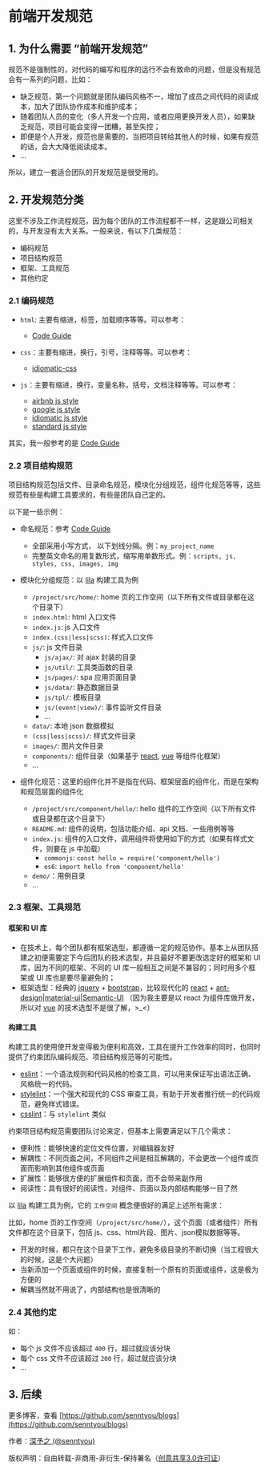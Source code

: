 # 前端开发规范

## 1. 为什么需要 “前端开发规范”

规范不是强制性的，对代码的编写和程序的运行不会有致命的问题，但是没有规范会有一系列的问题，比如：

* 缺乏规范，第一个问题就是团队编码风格不一，增加了成员之间代码的阅读成本，加大了团队协作成本和维护成本；
* 随着团队人员的变化（多人开发一个应用，或者应用更换开发人员），如果缺乏规范，项目可能会变得一团糟，甚至失控；
* 即便是个人开发，规范也是需要的，当把项目转给其他人的时候，如果有规范的话，会大大降低阅读成本。
* ...

所以，建立一套适合团队的开发规范是很受用的。

## 2. 开发规范分类

这里不涉及工作流程规范，因为每个团队的工作流程都不一样，这是跟公司相关的，与开发没有太大关系。一般来说，有以下几类规范：

* 编码规范
* 项目结构规范
* 框架、工具规范
* 其他约定

### 2.1 编码规范

* `html`: 主要有缩进，标签，加载顺序等等。可以参考：
    * [Code Guide](http://imweb.github.io/CodeGuide/)

* `css`：主要有缩进，换行，引号，注释等等。可以参考：
    * [idiomatic-css](https://github.com/necolas/idiomatic-css)

* `js`：主要有缩进，换行，变量名称，括号，文档注释等等。可以参考：
    * [airbnb js style](https://github.com/airbnb/javascript)
    * [google js style](https://google.github.io/styleguide/jsguide.html)
    * [idiomatic js style](https://github.com/rwaldron/idiomatic.js)
    * [standard js style](https://github.com/standard/standard)

其实，我一般参考的是 [Code Guide](http://imweb.github.io/CodeGuide/)


### 2.2 项目结构规范

项目结构规范包括文件、目录命名规范，模块化分组规范，组件化规范等等，这些规范有些是构建工具要求的，有些是团队自己定的。

以下是一些示例：

* 命名规范：参考 [Code Guide](http://imweb.github.io/CodeGuide/)
    * 全部采用小写方式， 以下划线分隔。例：`my_project_name`
    * 完整英文命名的用复数形式，缩写用单数形式。例：`scripts, js, styles, css, images, img`

* 模块化分组规范：以 [lila](https://github.com/senntyou/lila) 构建工具为例
    * `/project/src/home/`: home 页的工作空间（以下所有文件或目录都在这个目录下）
    * `index.html`: html 入口文件
    * `index.js`: js 入口文件
    * `index.(css|less|scss)`: 样式入口文件
    * `js/`: js 文件目录
        * `js/ajax/`: 对 ajax 封装的目录
        * `js/util/`: 工具类函数的目录
        * `js/pages/`: spa 应用页面目录
        * `js/data/`: 静态数据目录
        * `js/tpl/`: 模板目录
        * `js/(event|view)/`: 事件监听文件目录
        * ...
    * `data/`: 本地 json 数据模拟
    * `(css|less|scss)/`: 样式文件目录
    * `images/`: 图片文件目录
    * `components/`: 组件目录（如果基于 [react](https://github.com/facebook/react), [vue](https://github.com/vuejs/vue) 等组件化框架）
    * ...
* 组件化规范：这里的组件化并不是指在代码、框架层面的组件化，而是在架构和规范层面的组件化
    * `/project/src/component/hello/`: hello 组件的工作空间（以下所有文件或目录都在这个目录下）
    * `README.md`: 组件的说明，包括功能介绍、api 文档、一些用例等等
    * `index.js`: 组件的入口文件，调用组件将使用如下的方式（如果有样式文件，则要在 js 中加载）
        * `commonjs`: `const hello = require('component/hello')`
        * `es6`: `import hello from 'component/hello'`
    * `demo/`：用例目录
    * ...

### 2.3 框架、工具规范

#### 框架和 UI 库

* 在技术上，每个团队都有框架选型，都遵循一定的规范协作。基本上从团队搭建之初便需要定下今后团队的技术选型，并且最好不要更改选定好的框架和 UI 库，因为不同的框架、不同的 UI 库一般相互之间是不兼容的；同时用多个框架或 UI 库也是要尽量避免的；
* 框架选型：经典的 [jquery](https://github.com/jquery/jquery) + [bootstrap](https://github.com/twbs/bootstrap)，比较现代化的 [react](https://github.com/facebook/react) + [ant-design](https://github.com/ant-design/ant-design)|[material-ui](https://github.com/mui-org/material-ui)|[Semantic-UI](https://github.com/Semantic-Org/Semantic-UI) （因为我主要是以 react 为组件库做开发，所以对 [vue](https://github.com/vuejs/vue) 的技术选型不是很了解，>_<）

#### 构建工具

构建工具的使用使开发变得极为便利和高效，工具在提升工作效率的同时，也同时提供了约束团队编码规范、项目结构规范等的可能性。

* [eslint](https://github.com/eslint/eslint)：一个语法规则和代码风格的检查工具，可以用来保证写出语法正确、风格统一的代码。
* [stylelint](https://github.com/stylelint/stylelint)：一个强大和现代的 CSS 审查工具，有助于开发者推行统一的代码规范，避免样式错误。
* [csslint](https://github.com/CSSLint/csslint)：与 `stylelint` 类似

约束项目结构规范需要团队讨论来定，但基本上需要满足以下几个需求：

* 便利性：能够快速的定位文件位置，对编辑器友好
* 解耦性：不同页面之间，不同组件之间是相互解耦的，不会更改一个组件或页面而影响到其他组件或页面
* 扩展性：能够很方便的扩展组件和页面，而不会带来副作用
* 阅读性：具有很好的阅读性，对组件、页面以及内部结构能够一目了然

以 [lila](https://github.com/senntyou/lila) 构建工具为例，它的 `工作空间` 概念便很好的满足上述所有需求：

比如，home 页的工作空间（`/project/src/home/`），这个页面（或者组件）所有文件都在这个目录下，包括 js、css、html片段、图片、json模拟数据等等。

* 开发的时候，都只在这个目录下工作，避免多级目录的不断切换（当工程很大的时候，这是个大问题）
* 当新添加一个页面或组件的时候，直接复制一个原有的页面或组件，这是极为方便的
* 解耦当然就不用说了，内部结构也是很清晰的

### 2.4 其他约定

如：

* 每个 js 文件不应该超过 `400` 行，超过就应该分块
* 每个 css 文件不应该超过 `200` 行，超过就应该分块
* ...

## 3. 后续

更多博客，查看 [https://github.com/senntyou/blogs](https://github.com/senntyou/blogs)

作者：[深予之 (@senntyou)](https://github.com/senntyou)

版权声明：自由转载-非商用-非衍生-保持署名（[创意共享3.0许可证](https://creativecommons.org/licenses/by-nc-nd/3.0/deed.zh)）
